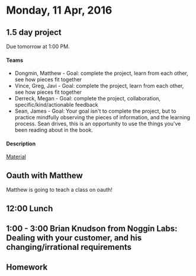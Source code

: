 Monday, 11 Apr, 2016
====================

1.5 day project
---------------

Due tomorrow at 1:00 PM.

#### Teams

* Dongmin, Matthew - Goal: complete the project, learn from each other, see how pieces fit together
* Vince, Greg, Javi - Goal: complete the project, learn from each other, see how pieces fit together
* Derreck, Megan - Goal: complete the project, collaboration, specific/kind/actionable feedback
* Sean, James - Goal: Your goal isn't to complete the project, but to practice mindfully observing
  the pieces of information, and the learning process.
  Sean drives, this is an opportunity to use the things you've been reading about in the book.


#### Description

[Material](https://github.com/CodePlatoon/curriculum/blob/master/phase1/seeless_project.md)


Oauth with Matthew
------------------

Matthew is going to teach a class on oauth!


12:00 Lunch
-----------

1:00 - 3:00 Brian Knudson from Noggin Labs: Dealing with your customer, and his changing/irrational requirements
----------------------------------------------------------------------------------------------------------------

Homework
--------
